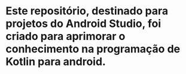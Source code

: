 # Este repositório, destinado para projetos do Android Studio, foi criado para aprimorar o conhecimento na programação de Kotlin para android.
